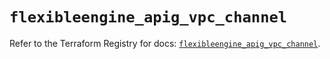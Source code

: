 # `flexibleengine_apig_vpc_channel`

Refer to the Terraform Registry for docs: [`flexibleengine_apig_vpc_channel`](https://registry.terraform.io/providers/flexibleenginecloud/flexibleengine/1.46.0/docs/resources/apig_vpc_channel).
